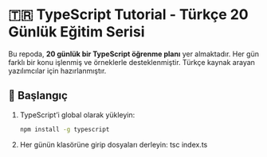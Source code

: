 # 🇹🇷 TypeScript Tutorial - Türkçe 20 Günlük Eğitim Serisi

Bu repoda, **20 günlük bir TypeScript öğrenme planı** yer almaktadır. Her gün farklı bir konu işlenmiş ve örneklerle desteklenmiştir. Türkçe kaynak arayan yazılımcılar için hazırlanmıştır.

## 🚀 Başlangıç

1. TypeScript’i global olarak yükleyin:
   ```bash
   npm install -g typescript
   
2. Her günün klasörüne girip dosyaları derleyin:
tsc index.ts